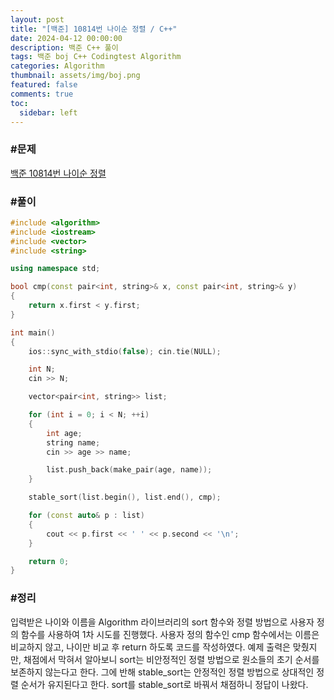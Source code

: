 ```yaml
---
layout: post
title: "[백준] 10814번 나이순 정렬 / C++"
date: 2024-04-12 00:00:00
description: 백준 C++ 풀이
tags: 백준 boj C++ Codingtest Algorithm
categories: Algorithm
thumbnail: assets/img/boj.png
featured: false
comments: true
toc:
  sidebar: left
---
```


### #문제
[백준 10814번 나이순 정렬](https://www.acmicpc.net/problem/10814)

### #풀이
```c++
#include <algorithm>
#include <iostream>
#include <vector>
#include <string>

using namespace std;

bool cmp(const pair<int, string>& x, const pair<int, string>& y)
{
	return x.first < y.first;
}

int main()
{
	ios::sync_with_stdio(false); cin.tie(NULL);

	int N;
	cin >> N;

	vector<pair<int, string>> list;

	for (int i = 0; i < N; ++i)
	{
		int age;
		string name;
		cin >> age >> name;

		list.push_back(make_pair(age, name));
	}

	stable_sort(list.begin(), list.end(), cmp);

	for (const auto& p : list)
	{
		cout << p.first << ' ' << p.second << '\n';
	}

	return 0;
}
```

### #정리
입력받은 나이와 이름을 Algorithm 라이브러리의 sort 함수와 정렬 방법으로 사용자 정의 함수를 사용하여 1차 시도를 진행했다. 사용자 정의 함수인 cmp 함수에서는 이름은 비교하지 않고, 나이만 비교 후 return 하도록 코드를 작성하였다. 예제 출력은 맞췄지만, 채점에서 막혀서 알아보니 sort는 비안정적인 정렬 방법으로 원소들의 초기 순서를 보존하지 않는다고 한다. 그에 반해 stable_sort는 안정적인 정렬 방법으로 상대적인 정렬 순서가 유지된다고 한다. sort를 stable_sort로 바꿔서 채점하니 정답이 나왔다.